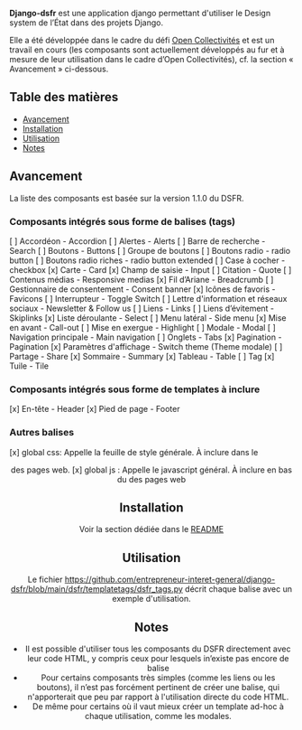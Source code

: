 **Django-dsfr** est une application django permettant d'utiliser le Design system de l’État dans des projets Django.

Elle a été développée dans le cadre du défi [Open Collectivités](https://github.com/entrepreneur-interet-general/opencollectivites) et est un travail en cours (les composants sont actuellement développés au fur et à mesure de leur utilisation dans le cadre d’Open Collectivités), cf. la section « Avancement » ci-dessous.

## Table des matières
* [Avancement](#avancement)
* [Installation](#installation)
* [Utilisation](#utilisation)
* [Notes](#notes)


<a name="avancement"></a>
## Avancement 
La liste des composants est basée sur la version 1.1.0 du DSFR.

### Composants intégrés sous forme de balises (tags)

[ ] Accordéon - Accordion
[ ] Alertes - Alerts
[ ] Barre de recherche - Search
[ ] Boutons - Buttons
[ ] Groupe de boutons
[ ] Boutons radio - radio button
[ ] Boutons radio riches - radio button extended
[ ] Case à cocher - checkbox
[x] Carte - Card
[x] Champ de saisie - Input
[ ] Citation - Quote
[ ] Contenus médias - Responsive medias
[x] Fil d’Ariane - Breadcrumb
[ ] Gestionnaire de consentement - Consent banner
[x] Icônes de favoris - Favicons
[ ] Interrupteur - Toggle Switch
[ ] Lettre d'information et réseaux sociaux - Newsletter & Follow us
[ ] Liens - Links
[ ] Liens d’évitement - Skiplinks
[x] Liste déroulante - Select
[ ] Menu latéral - Side menu
[x] Mise en avant - Call-out
[ ] Mise en exergue - Highlight
[ ] Modale - Modal
[ ] Navigation principale - Main navigation
[ ] Onglets - Tabs
[x] Pagination - Pagination
[x] Paramètres d'affichage - Switch theme (Theme modale)
[ ] Partage - Share
[x] Sommaire - Summary
[x] Tableau - Table
[ ] Tag
[x] Tuile - Tile

### Composants intégrés sous forme de templates à inclure

[x] En-tête - Header
[x] Pied de page - Footer

### Autres balises
[x] global css: Appelle la feuille de style générale. À inclure dans le <header> des pages web.
[x] global js : Appelle le javascript général. À inclure en bas du <body> des pages web

<a name="installation"></a>
## Installation
Voir la section dédiée dans le [README](https://github.com/entrepreneur-interet-general/django-dsfr/blob/main/README.rst)

<a name="utilisation"></a>
## Utilisation
Le fichier https://github.com/entrepreneur-interet-general/django-dsfr/blob/main/dsfr/templatetags/dsfr_tags.py décrit chaque balise avec un exemple d'utilisation.

<a name="notes"></a>
## Notes
- Il est possible d'utiliser tous les composants du DSFR directement avec leur code HTML, y compris ceux pour lesquels in’existe pas encore de balise
- Pour certains composants très simples (comme les liens ou les boutons), il n’est pas forcément pertinent de créer une balise, qui n'apporterait que peu par rapport à l'utilisation directe du code HTML.
- De même pour certains où il vaut mieux créer un template ad-hoc à chaque utilisation, comme les modales.